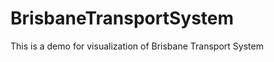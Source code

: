 BrisbaneTransportSystem
=======================

This is a demo for visualization of Brisbane Transport System

